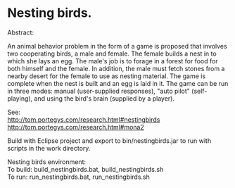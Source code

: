 # Nesting birds.

Abstract:

An animal behavior problem in the form of a game is proposed that involves two cooperating birds, a male and female. 
The female builds a nest
in to which she lays an egg. The male's job is to forage in a forest for food for both himself and the 
female. In addition, the male must fetch stones from a nearby desert for the female to use as nesting material. 
The game is complete when the nest is built and an egg is laid in it. The game can be run in three modes: manual
(user-supplied responses), "auto pilot" (self-playing), and using the bird's brain (supplied by a player).

See: 
<br>http://tom.portegys.com/research.html#nestingbirds
<br>http://tom.portegys.com/research.html#mona2

Build with Eclipse project and export to bin/nestingbirds.jar to run with scripts in the work directory.

Nesting birds environment:
<br>To build: build_nestingbirds.bat, build_nestingbirds.sh
<br>To run: run_nestingbirds.bat, run_nestingbirds.sh

